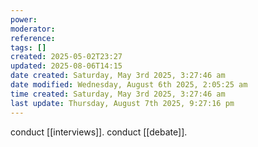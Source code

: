 ```yaml
---
power: 
moderator: 
reference: 
tags: []
created: 2025-05-02T23:27
updated: 2025-08-06T14:15
date created: Saturday, May 3rd 2025, 3:27:46 am
date modified: Wednesday, August 6th 2025, 2:05:25 am
time created: Saturday, May 3rd 2025, 3:27:46 am
last update: Thursday, August 7th 2025, 9:27:16 pm
---
```

conduct [[interviews]].
conduct [[debate]].